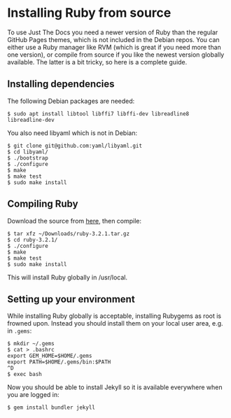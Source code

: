
# Installing Ruby from source

To use Just The Docs you need a newer version of Ruby than the regular
GitHub Pages themes, which is not included in the Debian repos. You can either
use a Ruby manager like RVM (which is great if you need more than one version),
or compile from source if you like the newest version globally available.
The latter is a bit tricky, so here is a complete guide.

## Installing dependencies

The following Debian packages are needed:

    $ sudo apt install libtool libffi7 libffi-dev libreadline8 libreadline-dev

You also need libyaml which is not in Debian:

    $ git clone git@github.com:yaml/libyaml.git
    $ cd libyaml/
    $ ./bootstrap
    $ ./configure
    $ make
    $ make test
    $ sudo make install

## Compiling Ruby

Download the source from [here](https://www.ruby-lang.org/en/downloads/), then compile:

    $ tar xfz ~/Downloads/ruby-3.2.1.tar.gz
    $ cd ruby-3.2.1/
    $ ./configure
    $ make
    $ make test
    $ sudo make install

This will install Ruby globally in /usr/local.

## Setting up your environment

While installing Ruby globally is acceptable, installing Rubygems as root is
frowned upon. Instead you should install them on your local user area, e.g.
in `.gems`:

    $ mkdir ~/.gems
    $ cat > .bashrc
    export GEM_HOME=$HOME/.gems
    export PATH=$HOME/.gems/bin:$PATH
    ^D
    $ exec bash

Now you should be able to install Jekyll so it is available everywhere when you are logged in:

    $ gem install bundler jekyll

